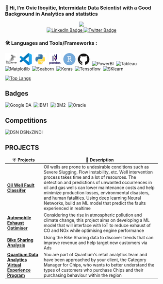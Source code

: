 ### 👋 Hi, I’m Ovie Iboyitie, Intermidate Data Scientist with a Good Background in Analytics and statistics

<div id="header" align="center">
  <img src="https://media.giphy.com/media/M9gbBd9nbDrOTu1Mqx/giphy.gif" width="100"/>
</div>

<div id="badges" align="center">
  <a href="https://www.linkedin.com/in/victor-gilbert-ab1059229">
    <img src="https://img.shields.io/badge/LinkedIn-blue?style=for-the-badge&logo=linkedin&logoColor=white" alt="LinkedIn Badge"/>
  </a>
  <a href="https://twitter.com/victorxgilbert">
    <img src="https://img.shields.io/badge/Twitter-blue?style=for-the-badge&logo=twitter&logoColor=white" alt="Twitter Badge"/>
  </a>
  
</div>

### :hammer_and_wrench: Languages and Tools/Frameworks :
<div>
  
  <img src="https://github.com/devicons/devicon/blob/master/icons/microsoftsqlserver/microsoftsqlserver-plain-wordmark.svg" title="MS SqlServer" alt="MS SqlServer" width="40" height="40"/>&nbsp;
  <img src="https://github.com/devicons/devicon/blob/master/icons/vscode/vscode-original.svg" title="VSCode"  alt="VSCode" width="40" height="40"/>&nbsp;
  <img src="https://github.com/devicons/devicon/blob/master/icons/python/python-original.svg" title="Python" alt="Python" width="40" height="40"/>&nbsp;
  <img src="https://github.com/devicons/devicon/blob/master/icons/pandas/pandas-original-wordmark.svg" title="Pandas" alt="Pandas" width="40" height="40"/>&nbsp;
  <img src="https://github.com/devicons/devicon/blob/master/icons/rstudio/rstudio-original.svg" title="RStudio" alt="RStudio" width="40" height="40"/>&nbsp;
  <img src="https://github.com/devicons/devicon/blob/master/icons/github/github-original.svg" title="Github" alt="Github" width="40" height="40"/>&nbsp;
  <img src="https://www.inogic.com//assets/img/services/bg10.svg" title="PowerBI" alt="PowerBI" width="40" height="40"/>&nbsp;
  <img src="https://zappysys.com/blog/wp-content/uploads/2018/06/tableau-integration-logo.png" title="Tableau" alt="Tableau" width="40" height="40"/>&nbsp;
  <img src="https://matplotlib.org/stable/_images/sphx_glr_logos2_003.png" title="Matplotlib" alt="Matplotlib" width="200" height="40"/>&nbsp;
  <img src="https://seaborn.pydata.org/_images/logo-tall-lightbg.svg"  title="Seaborn" alt="Seaborn" width="40" height="40"/>&nbsp;
  <img src="https://upload.wikimedia.org/wikipedia/commons/thumb/a/ae/Keras_logo.svg/2048px-Keras_logo.svg.png" title="Keras" alt="Keras" width="40" height="40"/>&nbsp;
  <img src="https://upload.wikimedia.org/wikipedia/commons/thumb/2/2d/Tensorflow_logo.svg/1200px-Tensorflow_logo.svg.png" title="Tensorflow"  alt="Tensoflow" width="40" height="40"/>&nbsp;
  <img src="https://upload.wikimedia.org/wikipedia/commons/thumb/0/05/Scikit_learn_logo_small.svg/1280px-Scikit_learn_logo_small.svg.png" title="Sklearn" alt="SKlearn" width="70" height="40"/>
  
</div>

[![Top Langs](https://github-readme-stats.vercel.app/api/top-langs/?username=gilbertxvictor&layout=compact&theme=vision-friendly-dark)](https://github.com/anuraghazra/github-readme-stats)

## Badges 
<div>
  
  <img src="https://user-images.githubusercontent.com/98072583/198278069-94510cce-7816-42ff-97e7-a9f18cf441ae.png" title="Google DA" alt="Google DA" width="125" height="125"/>&nbsp;
<img src="https://user-images.githubusercontent.com/98072583/198280242-2a119aa5-602a-4ac3-b5d0-e93af06a55c8.png" title="IBM1" alt="IBM1" width="125" height="125"/>&nbsp;
<img src="https://user-images.githubusercontent.com/98072583/198280234-02a926f5-cffe-4216-a4c3-c977259ee06d.png" title="IBM2" alt="IBM2" width="125" height="125"/>&nbsp;
<img src="https://user-images.githubusercontent.com/98072583/198285920-2a851732-3cc7-4eff-b3c7-8d0db78fa666.png" title="Oracle" alt="Oracle" width="125" height="125"/>&nbsp;


## Competitions
  <img src="https://user-images.githubusercontent.com/98072583/198279685-548df1e8-e9e8-42fc-8fc4-673c7f6a8743.png" title="DSN" alt="DSN" width="125" height="150"/>  <a>DSNxZINDI<a/>

## PROJECTS
    
<table>
  <thead align="center">
    <tr border: none;>
      <td><b>☀️ Projects</b></td>
      <td><b>💬 Description</b></td>
    </tr>
  </thead>
  <tbody>
     <tr>
      <td><a href="https://github.com/gilbertxvictor/Classification-of-undesirable-events-in-oil-well-operation"><b>Oil Well Fault Classifer</b></a></td>
      <td>Oil wells are prone to undesirable conditions such as Severe Slugging, Flow Instability, etc. Well intervention process takes time and a lot of resources. The detection and predictions of unwanted occurrences in oil and gas wells can lower maintenance costs and help minimize production losses, environmental disasters, and human fatalities. Using deep learning Neural Networks, build an ML model that predict the faults experienced in realtime 
</td>
    </tr>
    <tr>
    <tr>
      <td><a href="https://github.com/gilbertxvictor/PREDICTIONS-OF-CO-NOx-EMISSION-FROM-AUTOMOBILES-TOWARDS-A-GREEN-ENVIRONMENT"><b>Automobile Exhaust Optimiser</b></a></td>
      <td>Considering the rise in atmospheric pollution and climate change, this project aims on developing a ML model that will interface with IoT to reduce exhaust of CO and NOx while optimising engine performance </td>
    </tr>
    <tr>
      <td><a href="https://github.com/gilbertxvictor/Portfolio"><b> Bike Sharing Analysis </b></a></td>
      <td>Using the Bike Sharing data to discover trends that can improve revenue and help target new customers via Ads</td>
    </tr>
    <tr>
      <td><a href="https://github.com/gilbertxvictor/Portfolio/tree/main/Quantium"><b>Quantium Data Analytics Virtual Experience Program</b></a></td>
      <td>You are part of Quantium's retail analytics team and have been approached by your client, the Category Manager for Chips, who wants to better understand the types of customers who purchase Chips and their purchasing behaviour within the region</td>
    </tr>
  </tbody>
</table>  

 




 

<!---
gilbertxvictor/gilbertxvictor is a ✨ special ✨ repository because its `README.md` (this file) appears on your GitHub profile.
You can click the Preview link to take a look at your changes.
--->

